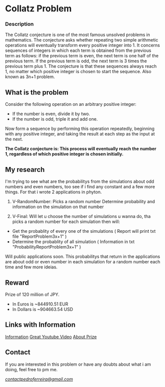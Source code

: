 # Collatz Problem

### Description

The Collatz conjecture is one of the most famous unsolved problems in mathematics. The conjecture asks whether repeating two simple arithmetic operations will eventually transform every positive integer into 1. It concerns sequences of integers in which each term is obtained from the previous term as follows: if the previous term is even, the next term is one half of the previous term. If the previous term is odd, the next term is 3 times the previous term plus 1. The conjecture is that these sequences always reach 1, no matter which positive integer is chosen to start the sequence.
Also known as 3n+1 problem.

## What is the problem

Consider the following operation on an arbitrary positive integer:

- If the number is even, divide it by two.
- If the number is odd, triple it and add one.

Now form a sequence by performing this operation repeatedly, beginning with any positive integer, and taking the result at each step as the input at the next. 

**The Collatz conjecture is: This process will eventually reach the number 1, regardless of which positive integer is chosen initially.**

## My research

I'm trying to see what are the probabilitys from the simulations about odd numbers and even numbers, too see if i find any constant and a few more things. For that i wrote 2 applications in phyton.

1. V-RandomNumber: 
Picks a random number Determine probability and information on the simulation on that number

2. V-Final: 
Will let u choose the number of simulations u wanna do, tha picks a random number for each simulation then will: 
- Get the probablity of every one of the simulations ( Report will print txt file "ReportProblem3x+1" ) 
- Determine the probablity of all simulation ( Information in txt "ProbabilityReportProblem3x+1" )

Will public applications soon. This probabilitys that return in the applications are about odd or even number in each simulation for a random number each time and few more ideias.

## Reward

Prize of 120 million of JPY.
- In Euros is ~844910.51 EUR
- In Dollars is ~904663.54 USD

## Links with Information

[Information](https://www.collatzresearch.org/chapter1-what-is-the-collatz-conjec)
[Great Youtube Video](https://www.youtube.com/watch?v=094y1Z2wpJg)
[About Prize](https://mathprize.net/posts/collatz-conjecture/)

## Contact

If you are interested in this problem or have any doubts about what i am doing, feel free to pm me.

*contactpedroferreira@gmail.com*
